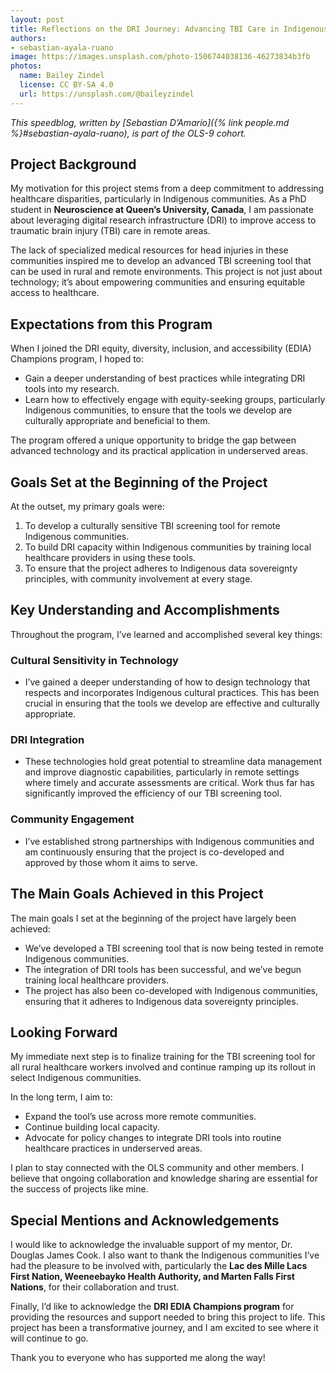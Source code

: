 ```yaml
---
layout: post
title: Reflections on the DRI Journey: Advancing TBI Care in Indigenous Communities.
authors:
- sebastian-ayala-ruano
image: https://images.unsplash.com/photo-1506744038136-46273834b3fb
photos:
  name: Bailey Zindel
  license: CC BY-SA 4.0
  url: https://unsplash.com/@baileyzindel
---
```


*This speedblog, written by [Sebastian D’Amario]({% link people.md %}#sebastian-ayala-ruano), is part of the OLS-9 cohort.*

## Project Background

My motivation for this project stems from a deep commitment to addressing healthcare disparities, particularly in Indigenous communities. As a PhD student in **Neuroscience at Queen’s University, Canada**, I am passionate about leveraging digital research infrastructure (DRI) to improve access to traumatic brain injury (TBI) care in remote areas. 

The lack of specialized medical resources for head injuries in these communities inspired me to develop an advanced TBI screening tool that can be used in rural and remote environments. This project is not just about technology; it’s about empowering communities and ensuring equitable access to healthcare.

## Expectations from this Program

When I joined the DRI equity, diversity, inclusion, and accessibility (EDIA) Champions program, I hoped to:

- Gain a deeper understanding of best practices while integrating DRI tools into my research.
- Learn how to effectively engage with equity-seeking groups, particularly Indigenous communities, to ensure that the tools we develop are culturally appropriate and beneficial to them.

The program offered a unique opportunity to bridge the gap between advanced technology and its practical application in underserved areas.

## Goals Set at the Beginning of the Project

At the outset, my primary goals were:

1. To develop a culturally sensitive TBI screening tool for remote Indigenous communities.
2. To build DRI capacity within Indigenous communities by training local healthcare providers in using these tools.
3. To ensure that the project adheres to Indigenous data sovereignty principles, with community involvement at every stage.

## Key Understanding and Accomplishments

Throughout the program, I’ve learned and accomplished several key things:

### Cultural Sensitivity in Technology
- I’ve gained a deeper understanding of how to design technology that respects and incorporates Indigenous cultural practices. This has been crucial in ensuring that the tools we develop are effective and culturally appropriate.

### DRI Integration
- These technologies hold great potential to streamline data management and improve diagnostic capabilities, particularly in remote settings where timely and accurate assessments are critical. Work thus far has significantly improved the efficiency of our TBI screening tool.

### Community Engagement
- I’ve established strong partnerships with Indigenous communities and am continuously ensuring that the project is co-developed and approved by those whom it aims to serve.

## The Main Goals Achieved in this Project

The main goals I set at the beginning of the project have largely been achieved:

- We’ve developed a TBI screening tool that is now being tested in remote Indigenous communities.
- The integration of DRI tools has been successful, and we’ve begun training local healthcare providers.
- The project has also been co-developed with Indigenous communities, ensuring that it adheres to Indigenous data sovereignty principles.

## Looking Forward

My immediate next step is to finalize training for the TBI screening tool for all rural healthcare workers involved and continue ramping up its rollout in select Indigenous communities.

In the long term, I aim to:

- Expand the tool’s use across more remote communities.
- Continue building local capacity.
- Advocate for policy changes to integrate DRI tools into routine healthcare practices in underserved areas.

I plan to stay connected with the OLS community and other members. I believe that ongoing collaboration and knowledge sharing are essential for the success of projects like mine.

## Special Mentions and Acknowledgements

I would like to acknowledge the invaluable support of my mentor, Dr. Douglas James Cook. I also want to thank the Indigenous communities I’ve had the pleasure to be involved with, particularly the **Lac des Mille Lacs First Nation, Weeneebayko Health Authority, and Marten Falls First Nations**, for their collaboration and trust. 

Finally, I’d like to acknowledge the **DRI EDIA Champions program** for providing the resources and support needed to bring this project to life. This project has been a transformative journey, and I am excited to see where it will continue to go.

Thank you to everyone who has supported me along the way!
